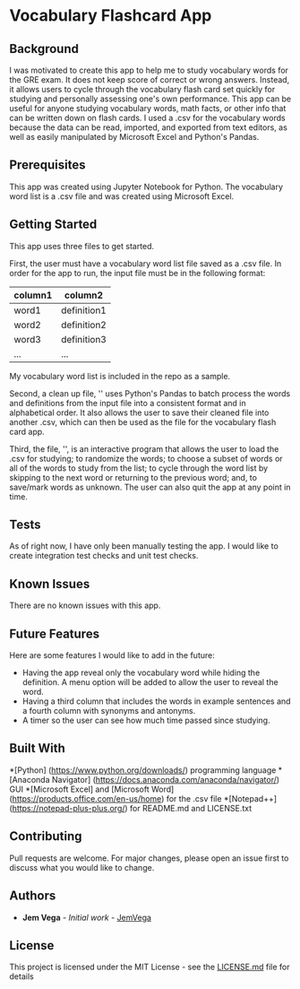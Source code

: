 # Vocabulary Flashcard App

## Background
I was motivated to create this app to help me to study vocabulary words for the GRE exam. It does not keep score of correct or wrong answers. Instead, it allows users to cycle through the vocabulary flash card set quickly for studying and personally assessing one's own performance. This app can be useful for anyone studying vocabulary words, math facts, or other info that can be written down on flash cards. I used a .csv for the vocabulary words because the data can be read, imported, and exported from text editors, as well as easily manipulated by Microsoft Excel and Python's Pandas.

## Prerequisites
This app was created using Jupyter Notebook for Python. The vocabulary word list is a .csv file and was created using Microsoft Excel. 

## Getting Started
This app uses three files to get started. 

First, the user must have a vocabulary word list file saved as a .csv file. In order for the app to run, the input file must be in the following format:

column1 | column2
--- | ---
word1 | definition1
word2 | definition2
word3 | definition3
... | ...

My vocabulary word list is included in the repo as a sample. 

Second, a clean up file, '<vocabulary-list-file-clean-up>' uses Python's Pandas to batch process the words and definitions from the input file into a consistent format and in alphabetical order. It also allows the user to save their cleaned file into another .csv, which can then be used as the file for the vocabulary flash card app. 

Third, the file, '<vocabulary-flash-card-app>', is an interactive program that allows the user to load the .csv for studying; to randomize the words; to choose a subset of words or all of the words to study from the list; to cycle through the word list by skipping to the next word or returning to the previous word; and, to save/mark words as unknown. The user can also quit the app at any point in time. 

## Tests
As of right now, I have only been manually testing the app. I would like to create integration test checks and unit test checks. 

## Known Issues
There are no known issues with this app. 

## Future Features
Here are some features I would like to add in the future:
* Having the app reveal only the vocabulary word while hiding the definition. A menu option will be added to allow the user to reveal the word. 
* Having a third column that includes the words in example sentences and a fourth column with synonyms and antonyms. 
* A timer so the user can see how much time passed since studying. 

## Built With

*[Python] (https://www.python.org/downloads/) programming language
*[Anaconda Navigator] (https://docs.anaconda.com/anaconda/navigator/) GUI
*[Microsoft Excel] and [Microsoft Word] (https://products.office.com/en-us/home) for the .csv file
*[Notepad++] (https://notepad-plus-plus.org/) for README.md and LICENSE.txt

## Contributing

Pull requests are welcome. For major changes, please open an issue first to discuss what you would like to change.

## Authors

* **Jem Vega** - *Initial work* - [JemVega](https://github.com/JemVega)

## License

This project is licensed under the MIT License - see the [LICENSE.md](LICENSE.md) file for details

